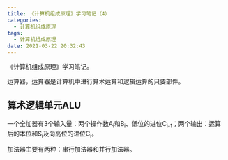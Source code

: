 ```yaml
---
title: 《计算机组成原理》学习笔记（4）
categories:
  - 计算机组成原理
tags:
  - 计算机组成原理
date: 2021-03-22 20:32:43
---
```


《计算机组成原理》学习笔记。

运算器，运算器是计算机中进行算术运算和逻辑运算的只要部件。

<!-- more -->

## 算术逻辑单元ALU

一个全加器有3个输入量：两个操作数A<sub>i</sub>和B<sub>i</sub>、低位的进位C<sub>i-1</sub>；两个输出：运算后的本位和S<sub>i</sub>及向高位的进位C<sub>i</sub>。

加法器主要有两种：串行加法器和并行加法器。

